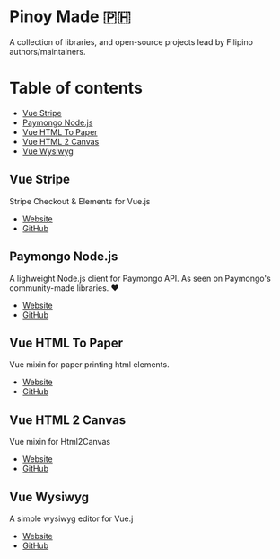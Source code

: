 # Pinoy Made 🇵🇭

A collection of libraries, and open-source projects lead by Filipino authors/maintainers.

# Table of contents

- [Vue Stripe](#vue-stripe)
- [Paymongo Node.js](#paymongo-nodejs)
- [Vue HTML To Paper](#vue-html-to-paper)
- [Vue HTML 2 Canvas](#vue-html-2-canvas)
- [Vue Wysiwyg](#vue-wysiwyg)


## Vue Stripe

Stripe Checkout & Elements for Vue.js

- [Website](https://vuestripe.com)
- [GitHub](https://github.com/vue-stripe/vue-stripe)

## Paymongo Node.js

A lighweight Node.js client for Paymongo API. As seen on Paymongo's community-made libraries. ❤️

- [Website](https://jofftiquez.github.io/paymongo/)
- [GitHub](https://github.com/jofftiquez/paymongo)

## Vue HTML To Paper

Vue mixin for paper printing html elements.

- [Website](https://mycurelabs.github.io/vue-html-to-paper/)
- [GitHub](https://github.com/mycurelabs/vue-html-to-paper)

## Vue HTML 2 Canvas

Vue mixin for Html2Canvas

- [Website](https://github.com/mycurelabs/vue-html2canvas)
- [GitHub](https://github.com/mycurelabs/vue-html2canvas)

## Vue Wysiwyg

A simple wysiwyg editor for Vue.j

- [Website](https://mycurelabs.github.io/vue-wysiwyg/)
- [GitHub](https://github.com/mycurelabs/vue-wysiwyg)



